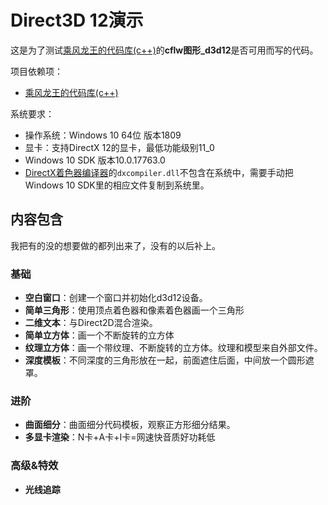 # Direct3D 12演示
这是为了测试[乘风龙王的代码库(c++)](https://github.com/cflw/cflw_cpp)的**cflw图形_d3d12**是否可用而写的代码。


项目依赖项：
* [乘风龙王的代码库(c++)](https://github.com/cflw/cflw_cpp)

系统要求：
* 操作系统：Windows 10 64位 版本1809
* 显卡：支持DirectX 12的显卡，最低功能级别11_0
* Windows 10 SDK 版本10.0.17763.0
* [DirectX着色器编译器](https://github.com/Microsoft/DirectXShaderCompiler)的`dxcompiler.dll`不包含在系统中，需要手动把Windows 10 SDK里的相应文件复制到系统里。

## 内容包含
我把有的没的想要做的都列出来了，没有的以后补上。

### 基础
* **空白窗口**：创建一个窗口并初始化d3d12设备。
* **简单三角形**：使用顶点着色器和像素着色器画一个三角形
* **二维文本**：与Direct2D混合渲染。
* **简单立方体**：画一个不断旋转的立方体
* **纹理立方体**：画一个带纹理、不断旋转的立方体。纹理和模型来自外部文件。
* **深度模板**：不同深度的三角形放在一起，前面遮住后面，中间放一个圆形遮罩。

### 进阶
* **曲面细分**：曲面细分代码模板，观察正方形细分结果。
* **多显卡渲染**：N卡+A卡+I卡=网速快音质好功耗低

### 高级&特效
* **光线追踪**
